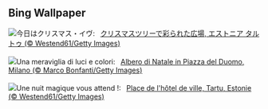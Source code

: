 ## Bing Wallpaper
![](https://www.bing.com/th?id=OHR.EstoniaXmasEve_JA-JP0366507453_UHD.jpg&w=1000)今日はクリスマス・イヴ:&nbsp;&ensp;[クリスマスツリーで彩られた広場, エストニア タルトゥ (© Westend61/Getty Images)](https://www.bing.com/th?id=OHR.EstoniaXmasEve_JA-JP0366507453_UHD.jpg)
<br><br/>
![](https://www.bing.com/th?id=OHR.MilanXmasTree_IT-IT2035512778_UHD.jpg&w=1000)Una meraviglia di luci e colori:&nbsp;&ensp;[Albero di Natale in Piazza del Duomo, Milano (© Marco Bonfanti/Getty Images)](https://www.bing.com/th?id=OHR.MilanXmasTree_IT-IT2035512778_UHD.jpg)
<br><br/>
![](https://www.bing.com/th?id=OHR.EstoniaXmasEve_FR-FR4500138277_UHD.jpg&w=1000)Une nuit magique vous attend !:&nbsp;&ensp;[Place de l'hôtel de ville, Tartu, Estonie (© Westend61/Getty Images)](https://www.bing.com/th?id=OHR.EstoniaXmasEve_FR-FR4500138277_UHD.jpg)
<br><br/>
